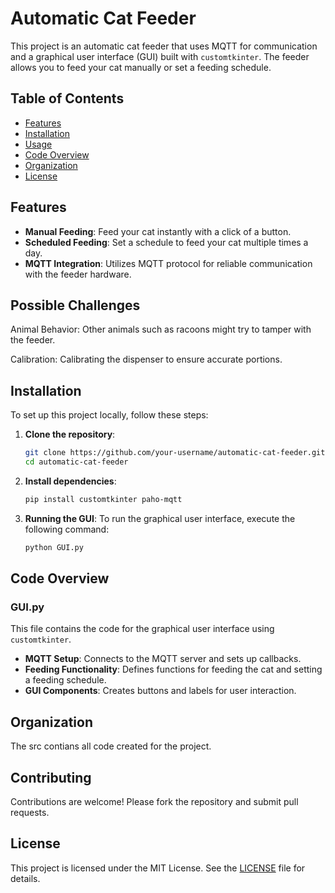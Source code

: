 # Automatic Cat Feeder

This project is an automatic cat feeder that uses MQTT for communication and a graphical user interface (GUI) built with `customtkinter`. The feeder allows you to feed your cat manually or set a feeding schedule.

## Table of Contents
- [Features](#features)
- [Installation](#installation)
- [Usage](#usage)
- [Code Overview](#code-overview)
- [Organization](#organization)
- [License](#license)

## Features
- **Manual Feeding**: Feed your cat instantly with a click of a button.
- **Scheduled Feeding**: Set a schedule to feed your cat multiple times a day.
- **MQTT Integration**: Utilizes MQTT protocol for reliable communication with the feeder hardware.


## Possible Challenges 
Animal Behavior: Other animals such as racoons might try to tamper with the feeder.

Calibration: Calibrating the dispenser to ensure accurate portions. 

## Installation
To set up this project locally, follow these steps:

1. **Clone the repository**:
   ```sh
   git clone https://github.com/your-username/automatic-cat-feeder.git
   cd automatic-cat-feeder
   
   
2. **Install dependencies**:
   ```sh
   pip install customtkinter paho-mqtt
3. **Running the GUI**:
   To run the graphical user interface, execute the following command:
   ```sh
   python GUI.py

## Code Overview

### GUI.py

This file contains the code for the graphical user interface using `customtkinter`.

* **MQTT Setup**: Connects to the MQTT server and sets up callbacks.
* **Feeding Functionality**: Defines functions for feeding the cat and setting a feeding schedule.
* **GUI Components**: Creates buttons and labels for user interaction.




## Organization
The src contians all code created for the project. 

## Contributing

Contributions are welcome! Please fork the repository and submit pull requests.

## License

This project is licensed under the MIT License. See the [LICENSE](LICENSE) file for details.
